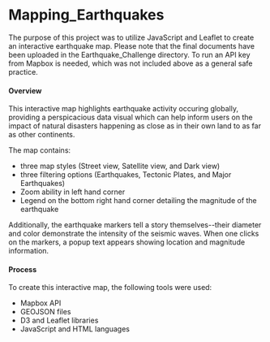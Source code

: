 # Mapping_Earthquakes
The purpose of this project was to utilize JavaScript and Leaflet to create an interactive earthquake map. Please note that the final documents have been uploaded in the Earthquake_Challenge directory. To run an API key from Mapbox is needed, which was not included above as a general safe practice. 

#### Overview 
This interactive map highlights earthquake activity occuring globally, providing a perspicacious data visual which can help inform users on the impact of natural disasters happening as close as in their own land to as far as other continents. 

The map contains:
- three map styles (Street view, Satellite view, and Dark view)
- three filtering options (Earthquakes, Tectonic Plates, and Major Earthquakes)
- Zoom ability in left hand corner
- Legend on the bottom right hand corner detailing the magnitude of the earthquake

Additionally, the earthquake markers tell a story themselves--their diameter and color demonstrate the intensity of the seismic waves. When one clicks on the markers, a popup text appears showing location and magnitude information.

#### Process
To create this interactive map, the following tools were used:
- Mapbox API
- GEOJSON files
- D3 and Leaflet libraries
- JavaScript and HTML languages
